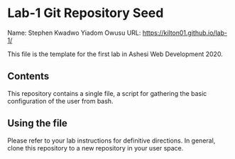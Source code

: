 # Lab-1 Git Repository Seed
Name: Stephen Kwadwo Yiadom Owusu
URL: https://kilton01.github.io/lab-1/

This file is the template for the first lab in Ashesi Web Development 2020.

## Contents

This repository contains a single file, a script for gathering the basic configuration of the user from bash.

## Using the file

Please refer to your lab instructions for definitive directions. In general, clone this repository to a new repository in your user space.
